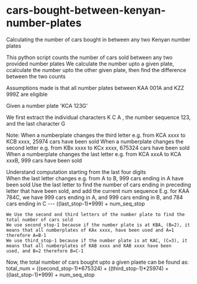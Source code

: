 # cars-bought-between-kenyan-number-plates
Calculating the number of cars bought in between any two Kenyan number plates

This python script counts the number of cars sold between any two provided number plates
We calculate the number upto a given plate, ccalculate the number upto the other given plate, then find the difference between the two counts

Assumptions made is that all number plates between KAA 001A and KZZ 999Z are eligible

Given a number plate 'KCA 123G'

We first extract the individual characters K C A , the number sequence 123, and the last character G

Note:
	When a numberplate changes the third letter e.g. from KCA xxxx to KCB xxxx, 25974 cars have been sold
	When a numberplate changes the second letter e.g. from KBx xxxx to KCx xxxx, 675324 cars have been sold
	When a numberplate changes the last letter e.g. from KCA xxxA to KCA xxxB, 999 cars have been sold

Understand computation starting from the last four digits	
	When the last letter changes e.g. from A to B, 999 cars ending in A have been sold
	Use the last letter to find the number of cars ending in preceding letter that have been sold, and add the current num sequence
	E.g. for KAA 784C, we have 999 cars ending in A, and 999 cars ending in B, and 784 cars ending in C --- ((last_stop-1)*999) + 		num_seq_stop
				
	We Use the second and third letters of the number plate to find the total number of cars sold
	We use second_stop-1 because if the number plate is at KBA, (B=2), it means that all numberplates of KAx xxxx, have been used and A=1 		therefore A=B-1
	We use third_stop-1 because if the number plate is at KAC, (C=3), it means that all numberplates of KAB xxxx and KAB xxxx have been 		used, and B=2 therefore B=C-1	


Now, the total number of cars bought upto a given plaete can be found as:
total_num = ((second_stop-1)*675324) + ((third_stop-1)*25974) + ((last_stop-1)*999) + num_seq_stop

